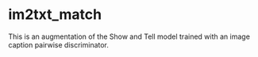 # im2txt_match
This is an augmentation of the Show and Tell model trained with an image caption pairwise discriminator.
